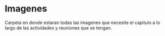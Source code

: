 # Imagenes
Carpeta en donde estaran todas las imagenes que necesite el capitulo a lo largo de las actividades y reuniones que se tengan.
